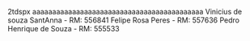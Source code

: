 2tdspx aaaaaaaaaaaaaaaaaaaaaaaaaaaaaaaaaaaaaaaaaaa
Vinicius de souza SantAnna - RM: 556841
Felipe Rosa Peres - RM: 557636
Pedro Henrique de Souza - RM: 555533 